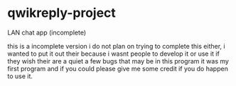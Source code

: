 # qwikreply-project
LAN chat app (incomplete)

this is a incomplete version i do not plan on trying to complete this either, i wanted to put it out their because i wasnt people
to develop it or use it if they wish their are a quiet a few bugs that may be in this program it was my first program 
and if you could please give me some credit if you do happen to use it.
